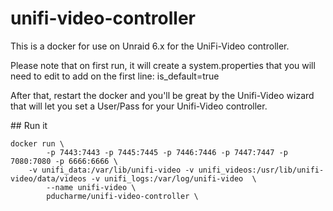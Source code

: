 # unifi-video-controller

This is a docker for use on Unraid 6.x for the UniFi-Video controller.

Please note that on first run, it will create a system.properties that you will need to edit to add on the first line: is_default=true

After that, restart the docker and you'll be great by the Unifi-Video wizard that will let you set a User/Pass for your Unifi-Video controller.

## Run it
```
docker run \
        -p 7443:7443 -p 7445:7445 -p 7446:7446 -p 7447:7447 -p 7080:7080 -p 6666:6666 \
	-v unifi_data:/var/lib/unifi-video -v unifi_videos:/usr/lib/unifi-video/data/videos -v unifi_logs:/var/log/unifi-video  \
        --name unifi-video \
        pducharme/unifi-video-controller \
```
